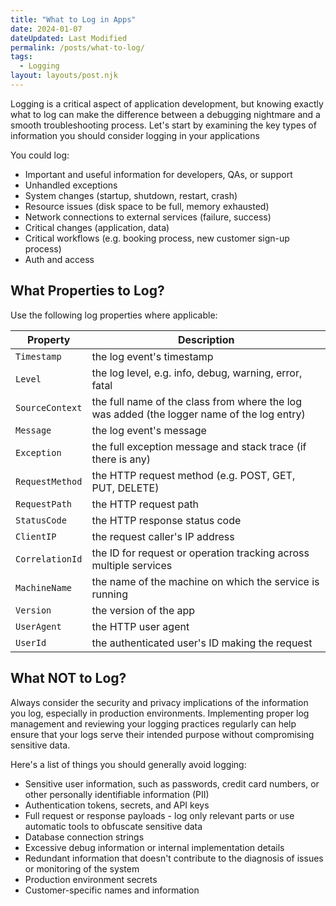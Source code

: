 ```yaml
---
title: "What to Log in Apps"
date: 2024-01-07
dateUpdated: Last Modified
permalink: /posts/what-to-log/
tags:
  - Logging
layout: layouts/post.njk
---
```


Logging is a critical aspect of application development, but knowing exactly what to log can make the difference between a debugging nightmare and a smooth troubleshooting process.
Let's start by examining the key types of information you should consider logging in your applications

You could log:

- Important and useful information for developers, QAs, or support
- Unhandled exceptions
- System changes (startup, shutdown, restart, crash)
- Resource issues (disk space to be full, memory exhausted)
- Network connections to external services (failure, success)
- Critical changes (application, data)
- Critical workflows (e.g. booking process, new customer sign-up process)
- Auth and access

## What Properties to Log?

Use the following log properties where applicable:

| Property | Description |
| ---- | ---- |
| `Timestamp` | the log event's timestamp |
| `Level` | the log level, e.g. info, debug, warning, error, fatal |
| `SourceContext` | the full name of the class from where the log was added (the logger name of the log entry) |
| `Message` | the log event's message |
| `Exception` | the full exception message and stack trace (if there is any) |
| `RequestMethod` | the HTTP request method (e.g. POST, GET, PUT, DELETE) |
| `RequestPath` | the HTTP request path |
| `StatusCode` | the HTTP response status code |
| `ClientIP` | the request caller's IP address |
| `CorrelationId` | the ID for request or operation tracking across multiple services |
| `MachineName` | the name of the machine on which the service is running |
| `Version` | the version of the app |
| `UserAgent` | the HTTP user agent |
| `UserId` | the authenticated user's ID making the request |

## What NOT to Log?

Always consider the security and privacy implications of the information you log, especially in production environments. Implementing proper log management and reviewing your logging practices regularly can help ensure that your logs serve their intended purpose without compromising sensitive data.

Here's a list of things you should generally avoid logging:

- Sensitive user information, such as passwords, credit card numbers, or other personally identifiable information (PII)
- Authentication tokens, secrets, and API keys
- Full request or response payloads - log only relevant parts or use automatic tools to obfuscate sensitive data
- Database connection strings
- Excessive debug information or internal implementation details
- Redundant information that doesn't contribute to the diagnosis of issues or monitoring of the system
- Production environment secrets
- Customer-specific names and information
